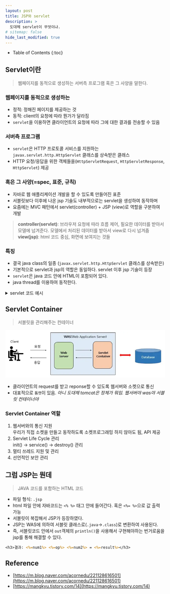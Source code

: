```yaml
---
layout: post
title: JSP와 servlet
description: >
  도대체 servlet이 무엇이냐.
# sitemap: false
hide_last_modified: true
---
```


- Table of Contents
{:toc}

## Servlet이란

> 웹페이지를 동적으로 생성하는 서버측 프로그램 혹은 그 사양을 말한다.

### 웹페이지를 동적으로 생성하는
- 정적: 정해진 페이지를 제공하는 것
- 동적: client의 요청에 따라 뭔가가 달라짐
- `servlet`을 이용하면 클라이언트의 요청에 따라 그에 대한 결과를 전송할 수 있음

### 서버측 프로그램
- `servlet`은 HTTP 프로토콜 서비스를 지원하는 `javax.servlet.http.HttpServlet` 클래스를 상속받은 클래스
- HTTP 요청/응답을 위한 객체들을(`HttpServletRequest`, `HttpServletResponse`, `HttpServlet`) 제공

### 혹은 그 사양(=spec, 표준, 규칙)
- 자바로 웹 애플리케이션 개발을 할 수 있도록 만들어진 표준 
- 서블릿보다 이후에 나온 jsp 기술도 내부적으로는 servlet을 생성하여 동작하며 
- 요즘에는 MVC 패턴에서 servlet(controller) + JSP (view)로 역할을 구분하여 개발

> **controller(servlet)**: 브라우저 요청에 따라 흐름 제어, 필요한 데이터를 받아서 모델에 넘겨준다. 모델에서 처리된 데이터를 받아서 view로 다시 넘겨줌  
**view(jsp)**: html 코드 중심, 화면에 보여지는 것들


### 특징
- 결국 java class의 일종 (`javax.servlet.http.HttpServlet` 클래스를 상속받은)
- 기본적으로 servlet과 jsp의 역할은 동일하다. servlet 이후 jsp 기술이 등장
- `servlet`은 java 코드 안에 HTML이 포함되어 있다. 
- java thread를 이용하여 동작한다.

<details>  
<summary>servlet 코드 예시</summary>  
<div markdown="1">

```java
    @Override
    protected void doGet(HttpServletRequest request, HttpServletResponse response) throws ServletException, IOException {
        response.getWriter().append("Served at: ").append(request.getContextPath());

        // ...

        PrintWriter out = response.getWriter();

        String html = "<html>";
        html += "<head><title>Calculator</title></head>";
        html += "<body><h1>Calculation Result</h1><h3>" + num1 + op + num2 + "=" + result + "</h3></body>";
        html += "</html>";

        out.println(html);
        out.close();

    }
```  
</div>
</details>

## Servlet Container

> 서블릿을 관리해주는 컨테이너

![](/assets/img/2023-07-20-JSP-servlet/2023-07-21-15-32-07.png)

- 클라이언트의 request를 받고 reponse할 수 있도록 웹서버와 소켓으로 통신
- 대표적으로 `톰캣`이 있음. *아니 도대체 tomcat은 정체가 뭐임. 웹서버야 was야 서블릿 컨테이너야*

### Servlet Container 역할

1. 웹서버와의 통신 지원  
우리가 직접 소켓을 만들고 동작하도록 소켓프로그래밍 하지 않아도 됨, API 제공
2. Servlet Life Cycle 관리  
init() -> service() -> destroy() 관리
3. 멀티 쓰레드 지원 및 관리  
4. 선언적인 보안 관리


## 그럼 JSP는 뭔데

> JAVA 코드를 포함하는 HTML 코드

- 파일 형식: `.jsp` 
- html 파일 안에 자바코드는 `<% %>` 태그 안에 들어간다. 혹은 `<%= %>`으로 값 출력 가능
- 서블릿이 복잡해서 JSP가 등장하였다.
- JSP는 WAS에 의하여 서블릿 클래스로(`.java`->`.class`)로 변환하여 사용된다.
- 즉, 서블릿코드 안에서 `out`객체의 `println()`을 사용해서 구현해야하는 번거로움을 jsp를 통해 해결할 수 있다.

```jsp
<h3>결과: <%=num1%> <%=op%> <%=num2%> = <%=result%></h3>
```

## Reference

- [https://m.blog.naver.com/acornedu/221128616501](https://m.blog.naver.com/acornedu/221128616501)
- [https://mangkyu.tistory.com/14](https://mangkyu.tistory.com/14)